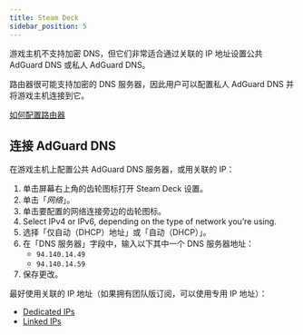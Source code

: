 ```yaml
---
title: Steam Deck
sidebar_position: 5
---
```


游戏主机不支持加密 DNS，但它们非常适合通过关联的 IP 地址设置公共 AdGuard DNS 或私人 AdGuard DNS。

路由器很可能支持加密的 DNS 服务器，因此用户可以配置私人 AdGuard DNS 并将游戏主机连接到它。

[如何配置路由器](/private-dns/connect-devices/routers/routers.md)

## 连接 AdGuard DNS

在游戏主机上配置公共 AdGuard DNS 服务器，或用关联的 IP：

1. 单击屏幕右上角的齿轮图标打开 Steam Deck 设置。
2. 单击「_网络_」。
3. 单击要配置的网络连接旁边的齿轮图标。
4. Select IPv4 or IPv6, depending on the type of network you’re using.
5. 选择「仅自动（DHCP）地址」或「自动（DHCP）」。
6. 在「DNS 服务器」字段中，输入以下其中一个 DNS 服务器地址：
   - `94.140.14.49`
   - `94.140.14.59`
7. 保存更改。

最好使用关联的 IP 地址（如果拥有团队版订阅，可以使用专用 IP 地址）：

- [Dedicated IPs](/private-dns/connect-devices/other-options/dedicated-ip.md)
- [Linked IPs](/private-dns/connect-devices/other-options/linked-ip.md)
